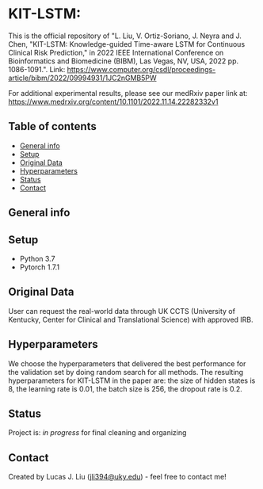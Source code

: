 #  KIT-LSTM:
This is the official repository of "L. Liu, V. Ortiz-Soriano, J. Neyra and J. Chen, "KIT-LSTM: Knowledge-guided Time-aware LSTM for Continuous Clinical Risk Prediction," in 2022 IEEE International Conference on Bioinformatics and Biomedicine (BIBM), Las Vegas, NV, USA, 2022 pp. 1086-1091.". Link: https://www.computer.org/csdl/proceedings-article/bibm/2022/09994931/1JC2nGMB5PW

For additional experimental results, please see our medRxiv paper link at: https://www.medrxiv.org/content/10.1101/2022.11.14.22282332v1

## Table of contents

* [General info](#general-info)
* [Setup](#setup)
* [Original Data](#Original-Data)
* [Hyperparameters](#Hyperparameters)
* [Status](#status)
* [Contact](#contact)
 
## General info

## Setup
- Python 3.7
- Pytorch 1.7.1

## Original Data
User can request the real-world data through UK CCTS (University of Kentucky, Center for Clinical and Translational Science) with approved IRB.

## Hyperparameters
We choose the hyperparameters that delivered the best performance for the validation set by doing random search for all methods.
The resulting hyperparameters for KIT-LSTM in the paper are: the size of hidden states is 8, the learning rate is 0.01, the batch size is 256, the dropout rate is 0.2.

## Status
Project is: _in progress_ for final cleaning and organizing   

## Contact
Created by Lucas J. Liu (jli394@uky.edu) - feel free to contact me!

 
